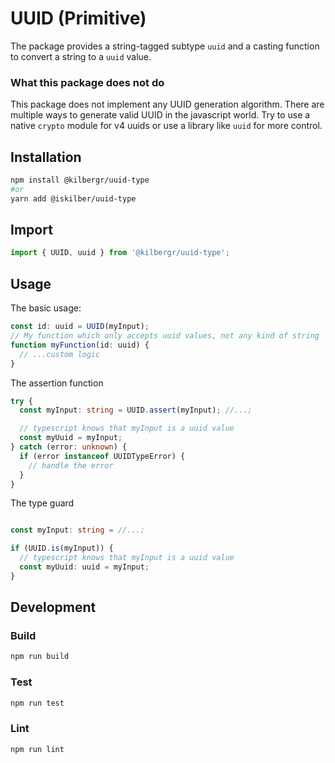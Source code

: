 # UUID (Primitive)

The package provides a string-tagged subtype `uuid` and a casting function to
convert a string to a `uuid` value.

### What this package does not do

This package does not implement any UUID generation algorithm. There are multiple
ways to generate valid UUID in the javascript world. Try to use a native `crypto`
module for v4 uuids or use a library like `uuid` for more control.

## Installation

```bash
npm install @kilbergr/uuid-type
#or
yarn add @iskilber/uuid-type
```

## Import

```typescript
import { UUID, uuid } from '@kilbergr/uuid-type';
```

## Usage

The basic usage:

```typescript
const id: uuid = UUID(myInput);
// My function which only accepts uuid values, not any kind of string
function myFunction(id: uuid) {
  // ...custom logic
}
```

The assertion function

```typescript
try {
  const myInput: string = UUID.assert(myInput); //...;

  // typescript knows that myInput is a uuid value
  const myUuid = myInput;
} catch (error: unknown) {
  if (error instanceof UUIDTypeError) {
    // handle the error
  }
}
```

The type guard

```typescript

const myInput: string = //...;

if (UUID.is(myInput)) {
  // typescript knows that myInput is a uuid value
  const myUuid: uuid = myInput;
}

```

## Development

### Build

```bash
npm run build
```

### Test

```bash
npm run test
```

### Lint

```bash
npm run lint
```
